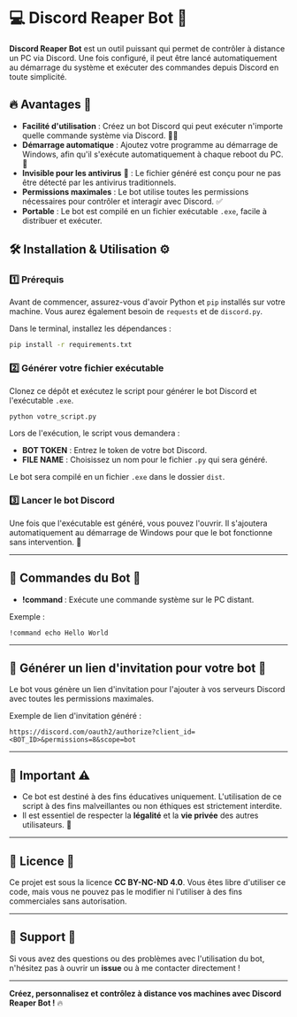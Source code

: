 
# 💻 **Discord Reaper Bot** 🤖

**Discord Reaper Bot** est un outil puissant qui permet de contrôler à distance un PC via Discord. Une fois configuré, il peut être lancé automatiquement au démarrage du système et exécuter des commandes depuis Discord en toute simplicité.

## 🔥 **Avantages** 🚀

- **Facilité d'utilisation** : Créez un bot Discord qui peut exécuter n'importe quelle commande système via Discord. 👨‍💻
- **Démarrage automatique** : Ajoutez votre programme au démarrage de Windows, afin qu'il s'exécute automatiquement à chaque reboot du PC. 🔄
- **Invisible pour les antivirus** 🦠 : Le fichier généré est conçu pour ne pas être détecté par les antivirus traditionnels.
- **Permissions maximales** : Le bot utilise toutes les permissions nécessaires pour contrôler et interagir avec Discord. ✅
- **Portable** : Le bot est compilé en un fichier exécutable `.exe`, facile à distribuer et exécuter.



## 🛠️ **Installation & Utilisation** ⚙️

### 1️⃣ Prérequis

Avant de commencer, assurez-vous d'avoir Python et `pip` installés sur votre machine. Vous aurez également besoin de `requests` et de `discord.py`.

Dans le terminal, installez les dépendances :

```bash
pip install -r requirements.txt
```

### 2️⃣ Générer votre fichier exécutable

Clonez ce dépôt et exécutez le script pour générer le bot Discord et l'exécutable `.exe`.

```bash
python votre_script.py
```

Lors de l'exécution, le script vous demandera :

- **BOT TOKEN** : Entrez le token de votre bot Discord.
- **FILE NAME** : Choisissez un nom pour le fichier `.py` qui sera généré.

Le bot sera compilé en un fichier `.exe` dans le dossier `dist`.

### 3️⃣ Lancer le bot Discord

Une fois que l'exécutable est généré, vous pouvez l'ouvrir. Il s'ajoutera automatiquement au démarrage de Windows pour que le bot fonctionne sans intervention. 🚀

---

## 🔧 **Commandes du Bot** 📝

- **!command <commande>** : Exécute une commande système sur le PC distant. 

Exemple :
```
!command echo Hello World
```

---

## 🌟 **Générer un lien d'invitation pour votre bot** 🔗

Le bot vous génère un lien d'invitation pour l'ajouter à vos serveurs Discord avec toutes les permissions maximales.

Exemple de lien d'invitation généré :
```
https://discord.com/oauth2/authorize?client_id=<BOT_ID>&permissions=8&scope=bot
```

---

## 🚨 **Important** ⚠️

- Ce bot est destiné à des fins éducatives uniquement. L'utilisation de ce script à des fins malveillantes ou non éthiques est strictement interdite.
- Il est essentiel de respecter la **légalité** et la **vie privée** des autres utilisateurs. 🚫
  
---

## 📄 **Licence** 📝

Ce projet est sous la licence **CC BY-NC-ND 4.0**. Vous êtes libre d'utiliser ce code, mais vous ne pouvez pas le modifier ni l'utiliser à des fins commerciales sans autorisation.

---

## 📢 **Support** 🤝

Si vous avez des questions ou des problèmes avec l'utilisation du bot, n'hésitez pas à ouvrir un **issue** ou à me contacter directement !

---

**Créez, personnalisez et contrôlez à distance vos machines avec Discord Reaper Bot !** 🔥
```

